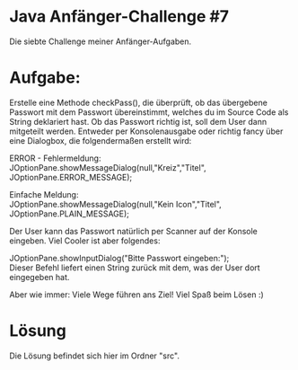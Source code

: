 # Java Anfänger-Challenge #7
Die siebte Challenge meiner Anfänger-Aufgaben.

# Aufgabe:
Erstelle eine Methode checkPass(), die überprüft, ob das übergebene Passwort mit dem Passwort übereinstimmt, welches du im Source Code als String deklariert hast.
Ob das Passwort richtig ist, soll dem User dann mitgeteilt werden.
Entweder per Konsolenausgabe oder richtig fancy über eine Dialogbox, die folgendermaßen erstellt wird:  

ERROR - Fehlermeldung:  
JOptionPane.showMessageDialog(null,"Kreiz","Titel", JOptionPane.ERROR_MESSAGE);  

Einfache Meldung:  
JOptionPane.showMessageDialog(null,"Kein Icon","Titel", JOptionPane.PLAIN_MESSAGE);  

Der User kann das Passwort natürlich per Scanner auf der Konsole eingeben. Viel Cooler ist aber folgendes:  

JOptionPane.showInputDialog("Bitte Passwort eingeben:");  
Dieser Befehl liefert einen String zurück mit dem, was der User dort eingegeben hat.  

Aber wie immer: Viele Wege führen ans Ziel! Viel Spaß beim Lösen :)

# Lösung
  Die Lösung befindet sich hier im Ordner "src".